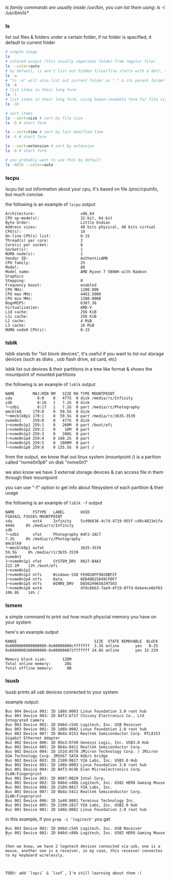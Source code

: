 *ls family commands are usually inside /usr/bin, you can list them using: ls -l /usr/bin/ls\**

### ls 

list out files & folders under a certain folder, if no folder is specified, it default to current folder

```sh
# simple usage
ls
# colored output (this usually seperates folder from regular file)
ls --color=auto
# by default, ls won't list out hidden files(file starts with a dot), to list them, using -a options
ls -a
# "ls -a" will also list out current folder as "." & its parent folder as "..", which is often unnecessary, to elliminate them, use -A
ls -A
# list items in their long form
ls -l
# list items in their long form, using human-readable form for file size
ls -lh
```

```sh
# sort items 
ls --sort=size # sort by file size
ls -S # short form

ls --sort=time # sort by last modified time
ls -t # short form

ls --sort=extension # sort by extension
ls -X # short form
```

```sh
# you probably want to use this by default
ls -AXlh --color=auto
```

### lscpu

lscpu list out information about your cpu, it's based on file /proc/cpuinfo, but much concise.

the following is an example of `lscpu` output

```
Architecture:                    x86_64
CPU op-mode(s):                  32-bit, 64-bit
Byte Order:                      Little Endian
Address sizes:                   48 bits physical, 48 bits virtual
CPU(s):                          16
On-line CPU(s) list:             0-15
Thread(s) per core:              2
Core(s) per socket:              8
Socket(s):                       1
NUMA node(s):                    1
Vendor ID:                       AuthenticAMD
CPU family:                      25
Model:                           80
Model name:                      AMD Ryzen 7 5800H with Radeon Graphics
Stepping:                        0
Frequency boost:                 enabled
CPU MHz:                         1200.000
CPU max MHz:                     4462.5000
CPU min MHz:                     1200.0000
BogoMIPS:                        6387.36
Virtualization:                  AMD-V
L1d cache:                       256 KiB
L1i cache:                       256 KiB
L2 cache:                        4 MiB
L3 cache:                        16 MiB
NUMA node0 CPU(s):               0-15
```

### lsblk

lsblk stands for "list block devices", it's useful if you want to list out storage devices (such as disks , usb flash drive, sd card, etc)

lsblk list out devices & their partitions in a tree like format & shows the mountpoint of mounted partitions

the following is an example of `lsblk` output

``` 
NAME        MAJ:MIN RM   SIZE RO TYPE MOUNTPOINT
sda           8:0    0   477G  0 disk /media/rz/Infinity
sdb           8:16   1   7.2G  0 disk 
└─sdb1        8:17   1   7.2G  0 part /media/rz/Photography
mmcblk0     179:0    0  59.5G  0 disk 
└─mmcblk0p1 179:1    0  59.5G  0 part /media/rz/3635-3539
nvme0n1     259:0    0   477G  0 disk 
├─nvme0n1p1 259:1    0   260M  0 part /boot/efi
├─nvme0n1p2 259:2    0    16M  0 part 
├─nvme0n1p3 259:3    0   200G  0 part 
├─nvme0n1p4 259:4    0 140.2G  0 part 
├─nvme0n1p5 259:5    0  1000M  0 part 
└─nvme0n1p6 259:6    0 135.5G  0 part /
```

from the output, we know that out linux system (mountpoint /) is a parition called "nvme0n1p6" on disk "nvme0n1"

we also know we have 3 external storage devices & can access file in them through their mountpoint

you can use "-f" option to get info about filesystem of each partition & their usage

the following is an example of `lsblk -f` output

```
NAME        FSTYPE   LABEL       UUID                                 FSAVAIL FSUSE% MOUNTPOINT
sda         ext4     Infinity    5cd96636-4c7d-4719-955f-c40c4023e1fa    444G     0% /media/rz/Infinity
sdb                                                                                  
└─sdb1      vfat     Photography 04F2-2AC7                               7.2G     0% /media/rz/Photography
mmcblk0                                                                              
└─mmcblk0p1 exfat                3635-3539                              59.5G     0% /media/rz/3635-3539
nvme0n1                                                                              
├─nvme0n1p1 vfat     SYSTEM_DRV  8827-B4A3                             222.1M    13% /boot/efi
├─nvme0n1p2                                                                          
├─nvme0n1p3 ntfs     Windows-SSD FE9028FF9028BFCF                                    
├─nvme0n1p4 ntfs     Data        6E049D25049CF0F7                                    
├─nvme0n1p5 ntfs     WINRE_DRV   DA56299656297503                                    
└─nvme0n1p6 ext4                 4fdc6bb3-7ae9-4f19-8ffd-6ebe4ce6bf63  106.8G    14% /
```

### lsmem 

a simple command to print out how much physcial memory you have on your system

here's an example output

```
RANGE                                  SIZE  STATE REMOVABLE  BLOCK
0x0000000000000000-0x00000000cfffffff  3.3G online       yes   0-25
0x0000000100000000-0x000000072fffffff 24.8G online       yes 32-229

Memory block size:       128M
Total online memory:      28G
Total offline memory:      0B
```

### lsusb

lsusb prints all usb devices connected to your system

example output:

```
Bus 004 Device 001: ID 1d6b:0003 Linux Foundation 3.0 root hub
Bus 003 Device 003: ID 04f2:b71f Chicony Electronics Co., Ltd Integrated Camera
Bus 003 Device 002: ID 046d:c545 Logitech, Inc. USB Receiver
Bus 003 Device 001: ID 1d6b:0002 Linux Foundation 2.0 root hub
Bus 002 Device 007: ID 0bda:8153 Realtek Semiconductor Corp. RTL8153 Gigabit Ethernet Adapter
Bus 002 Device 006: ID 05e3:0749 Genesys Logic, Inc. USB3.0 Hub             
Bus 002 Device 005: ID 0bda:0411 Realtek Semiconductor Corp. 
Bus 002 Device 004: ID 152d:0578 JMicron Technology Corp. / JMicron USA Technology Corp. JMS567 SATA 6Gb/s bridge
Bus 002 Device 003: ID 2109:0817 VIA Labs, Inc. USB3.0 Hub             
Bus 002 Device 001: ID 1d6b:0003 Linux Foundation 3.0 root hub
Bus 001 Device 004: ID 04f3:0c4b Elan Microelectronics Corp. ELAN:Fingerprint
Bus 001 Device 003: ID 8087:0029 Intel Corp. 
Bus 001 Device 002: ID 046d:c08b Logitech, Inc. G502 HERO Gaming Mouse
Bus 001 Device 008: ID 2109:8817 VIA Labs, Inc. 
Bus 001 Device 007: ID 0bda:5411 Realtek Semiconductor Corp. ELAN:Fingerprint
Bus 001 Device 006: ID 1a40:0801 Terminus Technology Inc. 
Bus 001 Device 005: ID 2109:2817 VIA Labs, Inc. USB2.0 Hub             
Bus 001 Device 001: ID 1d6b:0002 Linux Foundation 2.0 root hub
```

in this example, if you `grep -i 'logitech'` you get

```
Bus 003 Device 002: ID 046d:c545 Logitech, Inc. USB Receiver
Bus 001 Device 002: ID 046d:c08b Logitech, Inc. G502 HERO Gaming Mouse
``

then we know, we have 2 logotech devices connected via usb, one is a mouse, another one is a receiver, in my case, this receiver connectes to my keyboard wirelessly.



TODO: add `lspci` & `lsof`, I'm still learning about them :(
